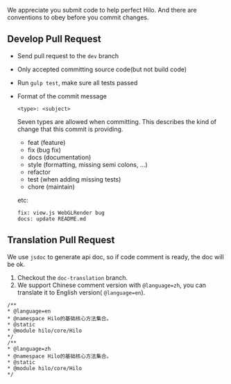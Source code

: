 We appreciate you submit code to help perfect Hilo. And there are conventions to obey before you commit changes.

## Develop Pull Request
* Send pull request to the ```dev``` branch
* Only accepted committing source code(but not build code)
* Run ```gulp test```, make sure all tests passed
* Format of the commit message

    ```
    <type>: <subject>
    ```

    Seven types are allowed when committing.
    This describes the kind of change that this commit is providing.

    + feat (feature)
    + fix (bug fix)
    + docs (documentation)
    + style (formatting, missing semi colons, …)
    + refactor
    + test (when adding missing tests)
    + chore (maintain)

    etc:

    ```
    fix: view.js WebGLRender bug
    docs: update README.md
    ```


## Translation Pull Request
We use ```jsdoc``` to generate api doc, so if code comment is ready, the doc will be ok.

1. Checkout the ```doc-translation``` branch.
2. We support Chinese comment version with ```@language=zh```, you can translate it to English version( ```@language=en```).

  ```
/**
 * @language=en
 * @namespace Hilo的基础核心方法集合。
 * @static
 * @module hilo/core/Hilo
 */
/**
 * @language=zh
 * @namespace Hilo的基础核心方法集合。
 * @static
 * @module hilo/core/Hilo
 */
```

